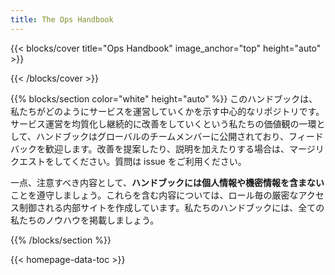 ```yaml
---
title: The Ops Handbook
---
```


{{< blocks/cover title="Ops Handbook" image_anchor="top"
height="auto" >}}

{{< /blocks/cover >}}

{{% blocks/section color="white" height="auto" %}} このハンドブックは、私たちがどのようにサービスを運営していくかを示す中心的なリポジトリです。サービス運営を均質化し継続的に改善をしていくという私たちの価値観の一環として、ハンドブックはグローバルのチームメンバーに公開されており、フィードバックを歓迎します。改善を提案したり、説明を加えたりする場合は、マージリクエストをしてください。質問は issue をご利用ください。

一点、注意すべき内容として、**ハンドブックには個人情報や機密情報を含まない**ことを遵守しましょう。これらを含む内容については、ロール毎の厳密なアクセス制御される内部サイトを作成しています。私たちのハンドブックには、全ての私たちのノウハウを掲載しましょう。

{{% /blocks/section %}}

{{< homepage-data-toc >}}